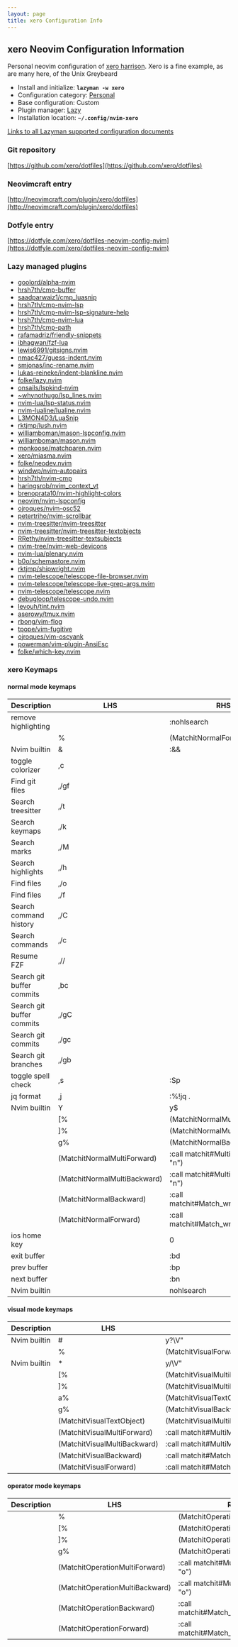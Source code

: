 ```yaml
---
layout: page
title: xero Configuration Info
---
```


## xero Neovim Configuration Information

Personal neovim configuration of [xero harrison](https://x-e.ro/). Xero is a fine example, as are many here, of the Unix Greybeard

- Install and initialize: **`lazyman -w xero`**
- Configuration category: [Personal](https://github.com/doctorfree/nvim-lazyman#personal-configurations)
- Base configuration:     Custom
- Plugin manager:         [Lazy](https://github.com/folke/lazy.nvim)
- Installation location:  **`~/.config/nvim-xero`**

[Links to all Lazyman supported configuration documents](https://github.com/doctorfree/nvim-lazyman/wiki/infodocs)

### Git repository

[https://github.com/xero/dotfiles](https://github.com/xero/dotfiles)

### Neovimcraft entry

[http://neovimcraft.com/plugin/xero/dotfiles](http://neovimcraft.com/plugin/xero/dotfiles)

### Dotfyle entry

[https://dotfyle.com/xero/dotfiles-neovim-config-nvim](https://dotfyle.com/xero/dotfiles-neovim-config-nvim)

### Lazy managed plugins

- [goolord/alpha-nvim](https://github.com/goolord/alpha-nvim.git)
- [hrsh7th/cmp-buffer](https://github.com/hrsh7th/cmp-buffer.git)
- [saadparwaiz1/cmp_luasnip](https://github.com/saadparwaiz1/cmp_luasnip.git)
- [hrsh7th/cmp-nvim-lsp](https://github.com/hrsh7th/cmp-nvim-lsp.git)
- [hrsh7th/cmp-nvim-lsp-signature-help](https://github.com/hrsh7th/cmp-nvim-lsp-signature-help.git)
- [hrsh7th/cmp-nvim-lua](https://github.com/hrsh7th/cmp-nvim-lua.git)
- [hrsh7th/cmp-path](https://github.com/hrsh7th/cmp-path.git)
- [rafamadriz/friendly-snippets](https://github.com/rafamadriz/friendly-snippets.git)
- [ibhagwan/fzf-lua](https://github.com/ibhagwan/fzf-lua.git)
- [lewis6991/gitsigns.nvim](https://github.com/lewis6991/gitsigns.nvim.git)
- [nmac427/guess-indent.nvim](https://github.com/nmac427/guess-indent.nvim.git)
- [smjonas/inc-rename.nvim](https://github.com/smjonas/inc-rename.nvim.git)
- [lukas-reineke/indent-blankline.nvim](https://github.com/lukas-reineke/indent-blankline.nvim.git)
- [folke/lazy.nvim](https://github.com/folke/lazy.nvim.git)
- [onsails/lspkind-nvim](https://github.com/onsails/lspkind-nvim.git)
- [~whynothugo/lsp_lines.nvim](https://git.sr.ht/~whynothugo/lsp_lines.nvim)
- [nvim-lua/lsp-status.nvim](https://github.com/nvim-lua/lsp-status.nvim.git)
- [nvim-lualine/lualine.nvim](https://github.com/nvim-lualine/lualine.nvim.git)
- [L3MON4D3/LuaSnip](https://github.com/L3MON4D3/LuaSnip.git)
- [rktjmp/lush.nvim](https://github.com/rktjmp/lush.nvim.git)
- [williamboman/mason-lspconfig.nvim](https://github.com/williamboman/mason-lspconfig.nvim.git)
- [williamboman/mason.nvim](https://github.com/williamboman/mason.nvim.git)
- [monkoose/matchparen.nvim](https://github.com/monkoose/matchparen.nvim.git)
- [xero/miasma.nvim](https://github.com/xero/miasma.nvim.git)
- [folke/neodev.nvim](https://github.com/folke/neodev.nvim.git)
- [windwp/nvim-autopairs](https://github.com/windwp/nvim-autopairs.git)
- [hrsh7th/nvim-cmp](https://github.com/hrsh7th/nvim-cmp.git)
- [haringsrob/nvim_context_vt](https://github.com/haringsrob/nvim_context_vt.git)
- [brenoprata10/nvim-highlight-colors](https://github.com/brenoprata10/nvim-highlight-colors.git)
- [neovim/nvim-lspconfig](https://github.com/neovim/nvim-lspconfig.git)
- [ojroques/nvim-osc52](https://github.com/ojroques/nvim-osc52.git)
- [petertriho/nvim-scrollbar](https://github.com/petertriho/nvim-scrollbar.git)
- [nvim-treesitter/nvim-treesitter](https://github.com/nvim-treesitter/nvim-treesitter.git)
- [nvim-treesitter/nvim-treesitter-textobjects](https://github.com/nvim-treesitter/nvim-treesitter-textobjects.git)
- [RRethy/nvim-treesitter-textsubjects](https://github.com/RRethy/nvim-treesitter-textsubjects.git)
- [nvim-tree/nvim-web-devicons](https://github.com/nvim-tree/nvim-web-devicons.git)
- [nvim-lua/plenary.nvim](https://github.com/nvim-lua/plenary.nvim.git)
- [b0o/schemastore.nvim](https://github.com/b0o/schemastore.nvim.git)
- [rktjmp/shipwright.nvim](https://github.com/rktjmp/shipwright.nvim.git)
- [nvim-telescope/telescope-file-browser.nvim](https://github.com/nvim-telescope/telescope-file-browser.nvim.git)
- [nvim-telescope/telescope-live-grep-args.nvim](https://github.com/nvim-telescope/telescope-live-grep-args.nvim.git)
- [nvim-telescope/telescope.nvim](https://github.com/nvim-telescope/telescope.nvim.git)
- [debugloop/telescope-undo.nvim](https://github.com/debugloop/telescope-undo.nvim.git)
- [levouh/tint.nvim](https://github.com/levouh/tint.nvim.git)
- [aserowy/tmux.nvim](https://github.com/aserowy/tmux.nvim.git)
- [rbong/vim-flog](https://github.com/rbong/vim-flog.git)
- [tpope/vim-fugitive](https://github.com/tpope/vim-fugitive.git)
- [ojroques/vim-oscyank](https://github.com/ojroques/vim-oscyank.git)
- [powerman/vim-plugin-AnsiEsc](https://github.com/powerman/vim-plugin-AnsiEsc.git)
- [folke/which-key.nvim](https://github.com/folke/which-key.nvim.git)

### xero Keymaps

#### normal mode keymaps

| Description | LHS | RHS |
| ----------- | --- | --- |
| remove highlighting | <Esc><Esc> | :nohlsearch<CR> |
|  | % | <Plug>(MatchitNormalForward) |
| Nvim builtin | & | :&&<CR> |
| toggle colorizer | ,c |  |
| Find git files | ,/gf |  |
| Search treesitter | ,/t |  |
| Search keymaps | ,/k |  |
| Search marks | ,/M |  |
| Search highlights | ,/h |  |
| Find files | ,/o |  |
| Find files | ,/f |  |
| Search command history | ,/C |  |
| Search commands | ,/c |  |
| Resume FZF | ,// |  |
| Search git buffer commits | ,bc |  |
| Search git buffer commits | ,/gC |  |
| Search git commits | ,/gc |  |
| Search git branches | ,/gb |  |
| toggle spell check | ,s | :Sp<CR> |
| jq format | ,j | :%!jq .<CR> |
| Nvim builtin | Y | y$ |
|  | [% | <Plug>(MatchitNormalMultiBackward) |
|  | ]% | <Plug>(MatchitNormalMultiForward) |
|  | g% | <Plug>(MatchitNormalBackward) |
|  | <Plug>(MatchitNormalMultiForward) | :<C-U>call matchit#MultiMatch("W",  "n")<CR> |
|  | <Plug>(MatchitNormalMultiBackward) | :<C-U>call matchit#MultiMatch("bW", "n")<CR> |
|  | <Plug>(MatchitNormalBackward) | :<C-U>call matchit#Match_wrapper('',0,'n')<CR> |
|  | <Plug>(MatchitNormalForward) | :<C-U>call matchit#Match_wrapper('',1,'n')<CR> |
| ios home key | <M-Left> | 0 |
| exit buffer | <C-D> | :bd<CR> |
| prev buffer | <C-P> | :bp<CR> |
| next buffer | <C-N> | :bn<CR> |
| Nvim builtin | <C-L> | <Cmd>nohlsearch|diffupdate|normal! <C-L><CR> |

#### visual mode keymaps

| Description | LHS | RHS |
| ----------- | --- | --- |
| Nvim builtin | # | y?\V<C-R>"<CR> |
|  | % | <Plug>(MatchitVisualForward) |
| Nvim builtin | * | y/\V<C-R>"<CR> |
|  | [% | <Plug>(MatchitVisualMultiBackward) |
|  | ]% | <Plug>(MatchitVisualMultiForward) |
|  | a% | <Plug>(MatchitVisualTextObject) |
|  | g% | <Plug>(MatchitVisualBackward) |
|  | <Plug>(MatchitVisualTextObject) | <Plug>(MatchitVisualMultiBackward)o<Plug>(MatchitVisualMultiForward) |
|  | <Plug>(MatchitVisualMultiForward) | :<C-U>call matchit#MultiMatch("W",  "n")<CR>m'gv`` |
|  | <Plug>(MatchitVisualMultiBackward) | :<C-U>call matchit#MultiMatch("bW", "n")<CR>m'gv`` |
|  | <Plug>(MatchitVisualBackward) | :<C-U>call matchit#Match_wrapper('',0,'v')<CR>m'gv`` |
|  | <Plug>(MatchitVisualForward) | :<C-U>call matchit#Match_wrapper('',1,'v')<CR>:if col("''") != col("$") | exe ":normal! m'" | endif<CR>gv`` |

#### operator mode keymaps

| Description | LHS | RHS |
| ----------- | --- | --- |
|  | % | <Plug>(MatchitOperationForward) |
|  | [% | <Plug>(MatchitOperationMultiBackward) |
|  | ]% | <Plug>(MatchitOperationMultiForward) |
|  | g% | <Plug>(MatchitOperationBackward) |
|  | <Plug>(MatchitOperationMultiForward) | :<C-U>call matchit#MultiMatch("W",  "o")<CR> |
|  | <Plug>(MatchitOperationMultiBackward) | :<C-U>call matchit#MultiMatch("bW", "o")<CR> |
|  | <Plug>(MatchitOperationBackward) | :<C-U>call matchit#Match_wrapper('',0,'o')<CR> |
|  | <Plug>(MatchitOperationForward) | :<C-U>call matchit#Match_wrapper('',1,'o')<CR> |
